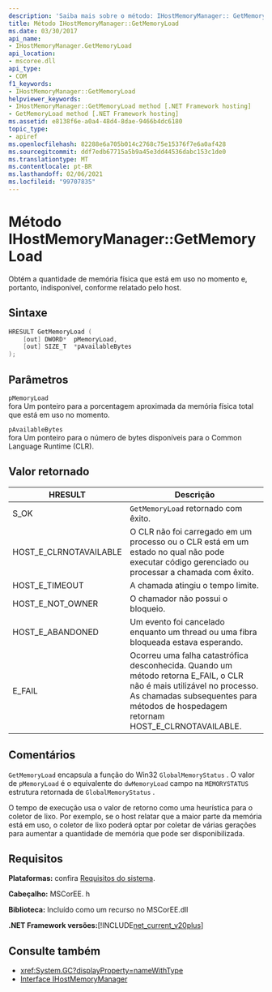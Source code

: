 ```yaml
---
description: 'Saiba mais sobre o método: IHostMemoryManager:: GetMemoryLoad'
title: Método IHostMemoryManager::GetMemoryLoad
ms.date: 03/30/2017
api_name:
- IHostMemoryManager.GetMemoryLoad
api_location:
- mscoree.dll
api_type:
- COM
f1_keywords:
- IHostMemoryManager::GetMemoryLoad
helpviewer_keywords:
- IHostMemoryManager::GetMemoryLoad method [.NET Framework hosting]
- GetMemoryLoad method [.NET Framework hosting]
ms.assetid: e8138f6e-a0a4-48d4-8dae-9466b4dc6180
topic_type:
- apiref
ms.openlocfilehash: 82288e6a705b014c2768c75e15376f7e6a0af428
ms.sourcegitcommit: ddf7edb67715a5b9a45e3dd44536dabc153c1de0
ms.translationtype: MT
ms.contentlocale: pt-BR
ms.lasthandoff: 02/06/2021
ms.locfileid: "99707835"
---
```

# <a name="ihostmemorymanagergetmemoryload-method"></a>Método IHostMemoryManager::GetMemoryLoad

Obtém a quantidade de memória física que está em uso no momento e, portanto, indisponível, conforme relatado pelo host.  
  
## <a name="syntax"></a>Sintaxe  
  
```cpp  
HRESULT GetMemoryLoad (  
    [out] DWORD*  pMemoryLoad,
    [out] SIZE_T  *pAvailableBytes  
);  
```  
  
## <a name="parameters"></a>Parâmetros  

 `pMemoryLoad`  
 fora Um ponteiro para a porcentagem aproximada da memória física total que está em uso no momento.  
  
 `pAvailableBytes`  
 fora Um ponteiro para o número de bytes disponíveis para o Common Language Runtime (CLR).  
  
## <a name="return-value"></a>Valor retornado  
  
|HRESULT|Descrição|  
|-------------|-----------------|  
|S_OK|`GetMemoryLoad` retornado com êxito.|  
|HOST_E_CLRNOTAVAILABLE|O CLR não foi carregado em um processo ou o CLR está em um estado no qual não pode executar código gerenciado ou processar a chamada com êxito.|  
|HOST_E_TIMEOUT|A chamada atingiu o tempo limite.|  
|HOST_E_NOT_OWNER|O chamador não possui o bloqueio.|  
|HOST_E_ABANDONED|Um evento foi cancelado enquanto um thread ou uma fibra bloqueada estava esperando.|  
|E_FAIL|Ocorreu uma falha catastrófica desconhecida. Quando um método retorna E_FAIL, o CLR não é mais utilizável no processo. As chamadas subsequentes para métodos de hospedagem retornam HOST_E_CLRNOTAVAILABLE.|  
  
## <a name="remarks"></a>Comentários  

 `GetMemoryLoad` encapsula a função do Win32 `GlobalMemoryStatus` . O valor de `pMemoryLoad` é o equivalente do `dwMemoryLoad` campo na `MEMORYSTATUS` estrutura retornada de `GlobalMemoryStatus` .  
  
 O tempo de execução usa o valor de retorno como uma heurística para o coletor de lixo. Por exemplo, se o host relatar que a maior parte da memória está em uso, o coletor de lixo poderá optar por coletar de várias gerações para aumentar a quantidade de memória que pode ser disponibilizada.  
  
## <a name="requirements"></a>Requisitos  

 **Plataformas:** confira [Requisitos do sistema](../../get-started/system-requirements.md).  
  
 **Cabeçalho:** MSCorEE. h  
  
 **Biblioteca:** Incluído como um recurso no MSCorEE.dll  
  
 **.NET Framework versões:**[!INCLUDE[net_current_v20plus](../../../../includes/net-current-v20plus-md.md)]  
  
## <a name="see-also"></a>Consulte também

- <xref:System.GC?displayProperty=nameWithType>
- [Interface IHostMemoryManager](ihostmemorymanager-interface.md)
